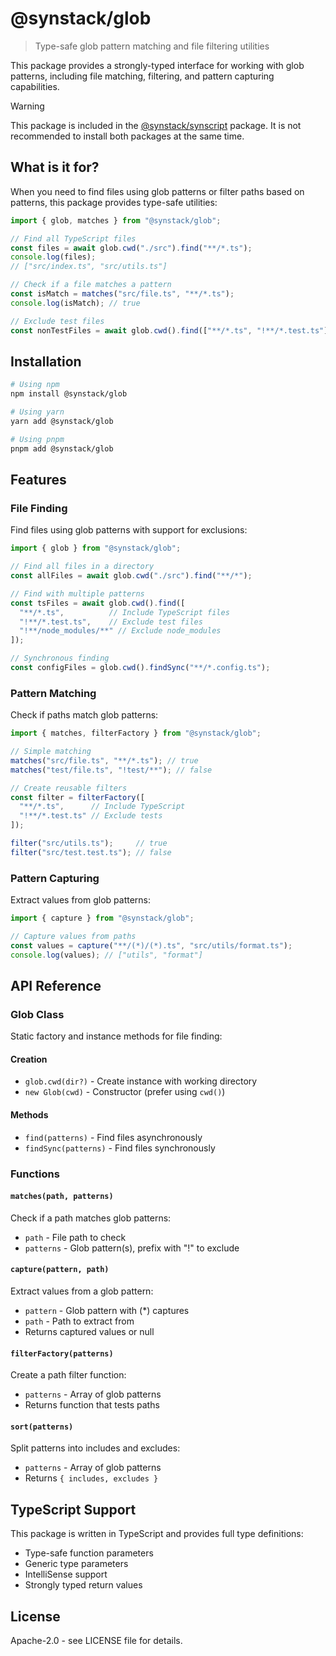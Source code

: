 # @synstack/glob

> Type-safe glob pattern matching and file filtering utilities

This package provides a strongly-typed interface for working with glob patterns, including file matching, filtering, and pattern capturing capabilities.

> [!WARNING]
> This package is included in the [@synstack/synscript](https://github.com/pAIrprogio/synscript) package. It is not recommended to install both packages at the same time.

## What is it for?

When you need to find files using glob patterns or filter paths based on patterns, this package provides type-safe utilities:

```typescript
import { glob, matches } from "@synstack/glob";

// Find all TypeScript files
const files = await glob.cwd("./src").find("**/*.ts");
console.log(files);
// ["src/index.ts", "src/utils.ts"]

// Check if a file matches a pattern
const isMatch = matches("src/file.ts", "**/*.ts");
console.log(isMatch); // true

// Exclude test files
const nonTestFiles = await glob.cwd().find(["**/*.ts", "!**/*.test.ts"]);
```

## Installation

```bash
# Using npm
npm install @synstack/glob

# Using yarn
yarn add @synstack/glob

# Using pnpm
pnpm add @synstack/glob
```

## Features

### File Finding

Find files using glob patterns with support for exclusions:

```typescript
import { glob } from "@synstack/glob";

// Find all files in a directory
const allFiles = await glob.cwd("./src").find("**/*");

// Find with multiple patterns
const tsFiles = await glob.cwd().find([
  "**/*.ts",          // Include TypeScript files
  "!**/*.test.ts",    // Exclude test files
  "!**/node_modules/**" // Exclude node_modules
]);

// Synchronous finding
const configFiles = glob.cwd().findSync("**/*.config.ts");
```

### Pattern Matching

Check if paths match glob patterns:

```typescript
import { matches, filterFactory } from "@synstack/glob";

// Simple matching
matches("src/file.ts", "**/*.ts"); // true
matches("test/file.ts", "!test/**"); // false

// Create reusable filters
const filter = filterFactory([
  "**/*.ts",      // Include TypeScript
  "!**/*.test.ts" // Exclude tests
]);

filter("src/utils.ts");     // true
filter("src/test.test.ts"); // false
```

### Pattern Capturing

Extract values from glob patterns:

```typescript
import { capture } from "@synstack/glob";

// Capture values from paths
const values = capture("**/(*)/(*).ts", "src/utils/format.ts");
console.log(values); // ["utils", "format"]
```

## API Reference

### Glob Class

Static factory and instance methods for file finding:

#### Creation
- `glob.cwd(dir?)` - Create instance with working directory
- `new Glob(cwd)` - Constructor (prefer using `cwd()`)

#### Methods
- `find(patterns)` - Find files asynchronously
- `findSync(patterns)` - Find files synchronously

### Functions

#### `matches(path, patterns)`
Check if a path matches glob patterns:
- `path` - File path to check
- `patterns` - Glob pattern(s), prefix with "!" to exclude

#### `capture(pattern, path)`
Extract values from a glob pattern:
- `pattern` - Glob pattern with (*) captures
- `path` - Path to extract from
- Returns captured values or null

#### `filterFactory(patterns)`
Create a path filter function:
- `patterns` - Array of glob patterns
- Returns function that tests paths

#### `sort(patterns)`
Split patterns into includes and excludes:
- `patterns` - Array of glob patterns
- Returns `{ includes, excludes }`

## TypeScript Support

This package is written in TypeScript and provides full type definitions:
- Type-safe function parameters
- Generic type parameters
- IntelliSense support
- Strongly typed return values

## License

Apache-2.0 - see LICENSE file for details.
